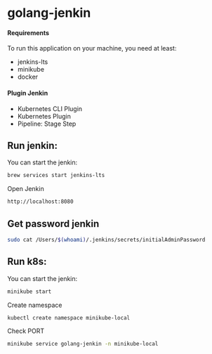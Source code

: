# golang-jenkin


#### Requirements

To run this application on your machine, you need at least:

- jenkins-lts
- minikube
- docker

#### Plugin Jenkin
- Kubernetes CLI Plugin
- Kubernetes Plugin
- Pipeline: Stage Step

Run jenkin:
---------------------
You can start the jenkin:
```bash
brew services start jenkins-lts
```

Open Jenkin
```bash
http://localhost:8080
```

Get password jenkin
---------------------
```bash
sudo cat /Users/$(whoami)/.jenkins/secrets/initialAdminPassword
```

Run k8s:
---------------------
You can start the jenkin:
```bash
minikube start
```

Create namespace
```bash
kubectl create namespace minikube-local
```

Check PORT
```bash
minikube service golang-jenkin -n minikube-local
```